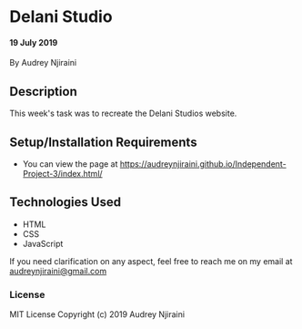 # Delani Studio

#### 19 July 2019
By Audrey Njiraini

## Description
This week's task was to recreate the Delani Studios website. 

## Setup/Installation Requirements
* You can view the page at https://audreynjiraini.github.io/Independent-Project-3/index.html/

## Technologies Used
<ul>
    <li>HTML</li>
    <li>CSS</li>
    <li>JavaScript</li>
</ul>

If you need clarification on any aspect, feel free to reach me on my email at audreynjiraini@gmail.com
### License
MIT License
Copyright (c) 2019 Audrey Njiraini